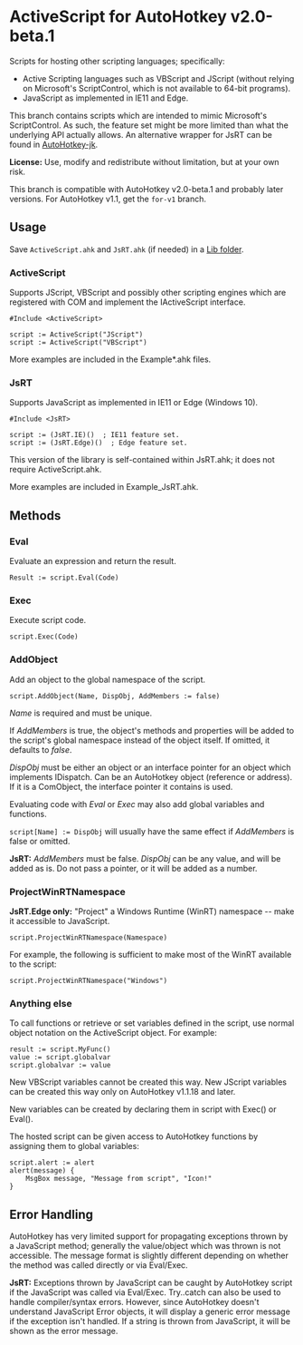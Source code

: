 # ActiveScript for AutoHotkey v2.0-beta.1

Scripts for hosting other scripting languages; specifically:
  - Active Scripting languages such as VBScript and JScript (without relying on Microsoft's ScriptControl, which is not available to 64-bit programs).
  - JavaScript as implemented in IE11 and Edge.

This branch contains scripts which are intended to mimic Microsoft's ScriptControl. As such, the feature set might be more limited than what the underlying API actually allows. An alternative wrapper for JsRT can be found in  [AutoHotkey-jk](https://github.com/Lexikos/AutoHotkey-jk).

**License:** Use, modify and redistribute without limitation, but at your own risk.

This branch is compatible with AutoHotkey v2.0-beta.1 and probably later versions. For AutoHotkey v1.1, get the `for-v1` branch.

## Usage

Save `ActiveScript.ahk` and `JsRT.ahk` (if needed) in a [Lib folder](http://ahkscript.org/docs/Functions.htm#lib).

### ActiveScript

Supports JScript, VBScript and possibly other scripting engines which are registered with COM and implement the IActiveScript interface.

```AutoHotkey
#Include <ActiveScript>

script := ActiveScript("JScript")
script := ActiveScript("VBScript")
```

More examples are included in the Example\*.ahk files.

### JsRT

Supports JavaScript as implemented in IE11 or Edge (Windows 10).

```AutoHotkey
#Include <JsRT>

script := (JsRT.IE)()  ; IE11 feature set.
script := (JsRT.Edge)()  ; Edge feature set.
```

This version of the library is self-contained within JsRT.ahk; it does not require ActiveScript.ahk.

More examples are included in Example\_JsRT.ahk.

## Methods

### Eval

Evaluate an expression and return the result.

```AutoHotkey
Result := script.Eval(Code)
```

### Exec

Execute script code.

```AutoHotkey
script.Exec(Code)
```

### AddObject

Add an object to the global namespace of the script.

```AutoHotkey
script.AddObject(Name, DispObj, AddMembers := false)
```

*Name* is required and must be unique.

If *AddMembers* is true, the object's methods and properties will be added to the script's global namespace instead of the object itself. If omitted, it defaults to *false*.

*DispObj* must be either an object or an interface pointer for an object which implements IDispatch. Can be an AutoHotkey object (reference or address). If it is a ComObject, the interface pointer it contains is used.

Evaluating code with *Eval* or *Exec* may also add global variables and functions.

`script[Name] := DispObj` will usually have the same effect if *AddMembers* is false or omitted.

**JsRT:** *AddMembers* must be false. *DispObj* can be any value, and will be added as is. Do not pass a pointer, or it will be added as a number.


### ProjectWinRTNamespace

**JsRT.Edge only:** "Project" a Windows Runtime (WinRT) namespace -- make it accessible to JavaScript.

```AutoHotkey
script.ProjectWinRTNamespace(Namespace)
```

For example, the following is sufficient to make most of the WinRT available to the script:

```AutoHotkey
script.ProjectWinRTNamespace("Windows")
```


### Anything else

To call functions or retrieve or set variables defined in the script,  use normal object notation on the ActiveScript object.  For example:

```AutoHotkey
result := script.MyFunc()
value := script.globalvar
script.globalvar := value
```

New VBScript variables cannot be created this way. New JScript variables can be created this way only on AutoHotkey v1.1.18 and later.

New variables can be created by declaring them in script with Exec() or Eval().

The hosted script can be given access to AutoHotkey functions by assigning them to global variables:

```AutoHotkey
script.alert := alert
alert(message) {
	MsgBox message, "Message from script", "Icon!"
}
```


## Error Handling

AutoHotkey has very limited support for propagating exceptions thrown by a JavaScript method; generally the value/object which was thrown is not accessible.  The message format is slightly different depending on whether the method was called directly or via Eval/Exec.

**JsRT:** Exceptions thrown by JavaScript can be caught by AutoHotkey script if the JavaScript was called via Eval/Exec.  Try..catch can also be used to handle compiler/syntax errors.  However, since AutoHotkey doesn't understand JavaScript Error objects, it will display a generic error message if the exception isn't handled.  If a string is thrown from JavaScript, it will be shown as the error message.